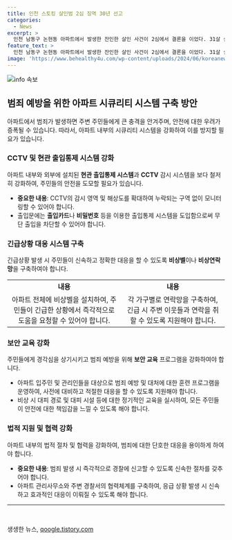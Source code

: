 ```yaml
---
title: 인천 스토킹 살인범 2심 징역 30년 선고
categories:
  - News
excerpt: >
  인천 남동구 논현동 아파트에서 발생한 잔인한 살인 사건이 2심에서 결론을 이었다. 31살 설 씨는 헤어진 여성 A씨를 살해한 혐의로 재판되었으며 검찰은 사형을 구형했다. 앞서 1심에서는 징역 25년을 선고받았지만 2심 재판부는 이를 징역 30년으로 올렸다. 유족들은 이 형량에 불만을 토로했으며, 범행의 계획성과 잔인성에 비춰 1심의 형량이 지나치게 가벼웠다는 지적이 제기되었다. (150자)
feature_text: >
  인천 남동구 논현동 아파트에서 발생한 잔인한 살인 사건이 2심에서 결론을 이었다. 31살 설 씨는 헤어진 여성 A씨를 살해한 혐의로 재판되었으며 검찰은 사형을 구형했다. 앞서 1심에서는 징역 25년을 선고받았지만 2심 재판부는 이를 징역 30년으로 올렸다. 유족들은 이 형량에 불만을 토로했으며, 범행의 계획성과 잔인성에 비춰 1심의 형량이 지나치게 가벼웠다는 지적이 제기되었다. (150자)
image: 'https://www.behealthy4u.com/wp-content/uploads/2024/06/koreanews.jpg'
---
```


<p><img src="https://www.behealthy4u.com/wp-content/uploads/2024/06/koreanews.jpg" alt="info 속보" /></p>

<h2 data-ke-size="size26">범죄 예방을 위한 아파트 시큐리티 시스템 구축 방안</h2>

<p data-ke-size="size16"></p>

<p>아파트에서 범죄가 발생하면 주변 주민들에게 큰 충격을 안겨주며, 안전에 대한 우려가 증폭될 수 있습니다. 따라서, 아파트 내부의 시큐리티 시스템을 강화하여 이를 방지할 필요가 있습니다.</p>

<h3 data-ke-size="size24">CCTV 및 현관 출입통제 시스템 강화</h3>

<p data-ke-size="size16">아파트 내부와 외부에 설치된 <b>현관 출입통제 시스템</b>과 <b>CCTV</b> 감시 시스템을 보다 철저히 강화하여, 주민들의 안전을 도모할 필요가 있습니다.</p>

<ul>
  <li><b>중요한 내용</b>: CCTV의 감시 영역 및 해상도를 확대하여 누락되는 구역 없이 모니터링할 수 있어야 합니다.</li>
  <li>출입문에는 <b>출입카드</b>나 <b>비밀번호</b> 등을 이용한 출입통제 시스템을 도입함으로써 무단 출입을 차단할 수 있어야 합니다.</li>
</ul>

<h3 data-ke-size="size24">긴급상황 대응 시스템 구축</h3>

<p data-ke-size="size16">긴급상황 발생 시 주민들이 신속하고 정확한 대응을 할 수 있도록 <b>비상벨</b>이나 <b>비상연락망</b>을 구축하여야 합니다.</p>

<table>
  <tr>
    <td style="text-align: center; height: 17px;"><b>내용</b></td>
    <td style="text-align: center; height: 17px;"><b>내용</b></td>
  </tr>
  <tr>
    <td style="text-align: center;">아파트 전체에 비상벨을 설치하여, 주민들이 긴급한 상황에서 즉각적으로 도움을 요청할 수 있어야 합니다.</td>
    <td style="text-align: center;">각 가구별로 연락망을 구축하여, 긴급 시 주변 이웃들과 연락을 취할 수 있도록 지원해야 합니다.</td>
  </tr>
</table>

<h3 data-ke-size="size24">보안 교육 강화</h3>

<p data-ke-size="size16">주민들에게 경각심을 상기시키고 범죄 예방을 위해 <b>보안 교육</b> 프로그램을 강화하여야 합니다.</p>

<ul>
  <li>아파트 입주민 및 관리인들을 대상으로 범죄 예방 및 대처에 대한 훈련 프로그램을 운영하여, 사전에 대비하고 적절한 대응을 할 수 있도록 지원해야 합니다.</li>
  <li>비상 시 대피 경로 및 대피 시설 등에 대한 정기적인 교육을 실시하여, 모든 주민들이 안전에 대한 책임감을 느낄 수 있도록 해야 합니다.</li>
</ul>

<h3 data-ke-size="size24">법적 지원 및 협력 강화</h3>

<p data-ke-size="size16">아파트 내부의 법적 절차 및 협력을 강화하여, 범죄에 대한 단호한 대응을 용이하게 하여야 합니다.</p>

<ul>
  <li><b>중요한 내용</b>: 범죄 발생 시 즉각적으로 경찰에 신고할 수 있도록 신속한 절차를 갖추어야 합니다.</li>
  <li>아파트 관리사무소와 주변 경찰서의 협력체계를 구축하여, 응급 상황 발생 시 신속하고 효과적인 대응이 이뤄질 수 있도록 해야 합니다.</li>
</ul>

<hr>

<p data-ke-size="size16">&nbsp;</p>
생생한 뉴스, <a href="https://qoogle.tistory.com" rel="dofollow">qoogle.tistory.com</a>


